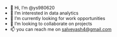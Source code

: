 - 👋 Hi, I’m @ys980620
- 👀 I’m interested in data analytics 
- 🌱 I’m currently looking for work opportunities 
- 💞️ I’m looking to collaborate on projects
- 📫 you can reach me on salveyash4@gmail.com

<!---
ys980620/ys980620 is a ✨ special ✨ repository because its `README.md` (this file) appears on your GitHub profile.
You can click the Preview link to take a look at your changes.
--->
